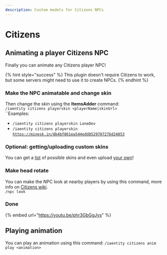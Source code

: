 ```yaml
---
description: Custom models for Citizens NPCs
---
```


# Citizens

## Animating a player Citizens NPC

Finally you can animate any Citizens player NPC!

{% hint style="success" %}
This plugin doesn't require Citizens to work, but some servers might need to use it to create NPCs.
{% endhint %}

### Make the NPC animatable and change skin

Then change the skin using the **ItemsAdder** command:\
`/iaentity citizens playerskin <playerName|skinUrl>`\
``Examples:

* `/iaentity citizens playerskin LoneDev`
* `/iaentity citizens playerskin` [`https://minesk.in/8b4bf861ea544edd8529707276d24853`](https://minesk.in/8b4bf861ea544edd8529707276d24853)

### Optional: getting/uploading custom skins

You can get a [list](https://mineskin.org/gallery) of possible skins and even upload [your own](https://mineskin.org)!

### Make head rotate

You can make the NPC look at nearby players by using this command, more info on [Citizens wiki](https://wiki.citizensnpcs.co/Commands).\
`/npc look`

### Done

{% embed url="https://youtu.be/phr3GbGgJys" %}

## Playing animation

You can play an animation using this command: `/iaentity citizens anim play <animation>`

